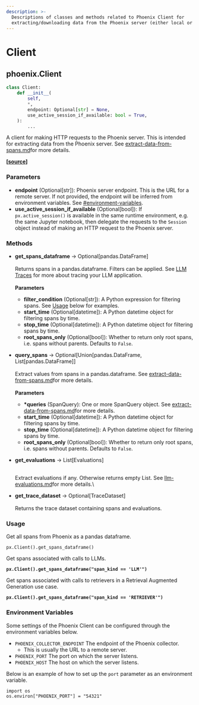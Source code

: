 ```yaml
---
description: >-
  Descriptions of classes and methods related to Phoenix Client for
  extracting/downloading data from the Phoenix server (either local or remote).
---
```


# Client

## phoenix.Client

```python
class Client:
    def __init__(
        self,
        *,
        endpoint: Optional[str] = None,
        use_active_session_if_available: bool = True,
    ):
        ...
```

A client for making HTTP requests to the Phoenix server. This is intended for extracting data from the Phoenix server. See [extract-data-from-spans.md](../how-to/extract-data-from-spans.md "mention")for more details.

**\[**[**source**](https://github.com/Arize-ai/phoenix/blob/29800e4ed4a901ad19874ba049638e13d8c67b87/src/phoenix/session/client.py#L22)**]**

### Parameters

* **endpoint** (Optional\[str]): Phoenix server endpoint. This is the URL for a remote server. If not provided, the endpoint will be inferred from environment variables. See [#environment-variables](client.md#environment-variables "mention").
* **use\_active\_session\_if\_available** (Optional\[bool]): If `px.active_session()` is available in the same runtime environment, e.g. the same Jupyter notebook, then delegate the requests to the `Session` object instead of making an HTTP request to the Phoenix server.

### Methods

*   **get\_spans\_dataframe** -> Optional\[pandas.DataFrame]\
    \
    Returns spans in a pandas.dataframe. Filters can be applied. See [LLM Traces](../concepts/llm-traces.md) for more about tracing your LLM application.\
    \
    **Parameters**

    * **filter\_condition** (Optional\[str]): A Python expression for filtering spans. See [Usage](client.md#usage-3) below for examples.
    * **start\_time** (Optional\[datetime]): A Python datetime object for filtering spans by time.
    * **stop\_time** (Optional\[datetime]): A Python datetime object for filtering spans by time.
    * **root\_spans\_only** (Optional\[bool]): Whether to return only root spans, i.e. spans without parents. Defaults to `False`.


*   **query\_spans** -> Optional\[Union\[pandas.DataFrame, List\[pandas.DataFrame]]\
    \
    Extract values from spans in a pandas.dataframe. See [extract-data-from-spans.md](../how-to/extract-data-from-spans.md "mention")for more details.\
    \
    **Parameters**

    * **\*queries** (SpanQuery): One or more SpanQuery object. See [extract-data-from-spans.md](../how-to/extract-data-from-spans.md "mention")for more details.
    * **start\_time** (Optional\[datetime]): A Python datetime object for filtering spans by time.
    * **stop\_time** (Optional\[datetime]): A Python datetime object for filtering spans by time.
    * **root\_spans\_only** (Optional\[bool]): Whether to return only root spans, i.e. spans without parents. Defaults to `False`.


*   **get\_evaluations** -> List\[Evaluations]

    \
    Extract evaluations if any. Otherwise returns empty List. See [llm-evaluations.md](../how-to/define-your-schema/llm-evaluations.md "mention")for more details.\

* **get\_trace\_dataset** -> Optional\[TraceDataset]\
  \
  Returns the trace dataset containing spans and evaluations.

### Usage

Get all spans from Phoenix as a pandas dataframe.

```
px.Client().get_spans_dataframe()
```

Get spans associated with calls to LLMs.

<pre class="language-python"><code class="lang-python"><strong>px.Client().get_spans_dataframe("span_kind == 'LLM'")
</strong></code></pre>

Get spans associated with calls to retrievers in a Retrieval Augmented Generation use case.

<pre class="language-python"><code class="lang-python"><strong>px.Client().get_spans_dataframe("span_kind == 'RETRIEVER'")
</strong></code></pre>

### Environment Variables

Some settings of the Phoenix Client can be configured through the environment variables below.&#x20;

* `PHOENIX_COLLECTOR_ENDPOINT` The endpoint of the Phoenix collector.
  * This is usually the URL to a remote server.
* `PHOENIX_PORT` The port on which the server listens.
* `PHOENIX_HOST` The host on which the server listens.

Below is an example of how to set up the `port` parameter as an environment variable.

```
import os
os.environ["PHOENIX_PORT"] = "54321"
```
